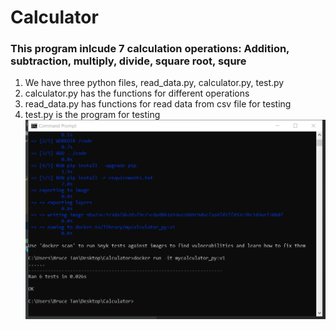 # Calculator
### This program inlcude 7 calculation operations: Addition, subtraction, multiply, divide, square root, squre

1. We have three python files, read_data.py, calculator.py, test.py
2. calculator.py has the functions for different operations
3. read_data.py has functions for read data from csv file for testing
4. test.py is the program for testing
![alt text](https://github.com/jinhongtan/Calculator/blob/858e28bad3a9fc5d935865d7072a7e3cc6b08159/test%20run%20success.png)
